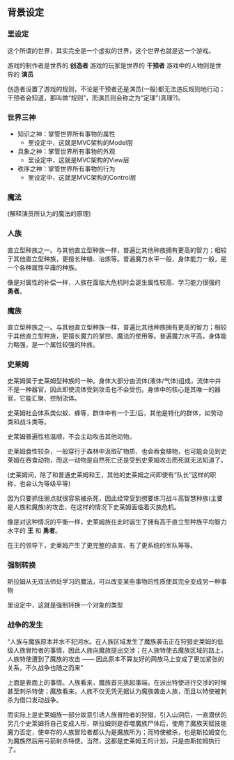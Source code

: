 ## 背景设定

### 里设定

这个所谓的世界，其实完全是一个虚拟的世界，这个世界也就是这一个游戏。

游戏的制作者是世界的 **创造者**
游戏的玩家是世界的 **干预者**
游戏中的人物则是世界的 **演员**

创造者设置了游戏的规则，不论是干预者还是演员(一般)都无法违反规则地行动；干预者会知道，那叫做“规则”，而演员则会称之为“定理”(真理?)。

### 世界三神

+ 知识之神：掌管世界所有事物的属性
  + 里设定中，这就是MVC架构的Model层
+ 具象之神：掌管世界所有事物的外观
  + 里设定中，这就是MVC架构的View层
+ 秩序之神：掌管世界所有事物的行为
  + 里设定中，这就是MVC架构的Control层

### 魔法

(解释演员所认为的魔法的原理)

### 人族

直立型种族之一。与其他直立型种族一样，普遍比其他种族拥有更高的智力；相较于其他直立型种族，更擅长种植、冶炼等。普遍魔力水平一般，身体能力一般，是一个各种属性平庸的种族。

像是对属性的补偿一样，人族在面临大危机时会诞生属性较高、学习能力很强的 **勇者**。

### 魔族

直立型种族之一。与其他直立型种族一样，普遍比其他种族拥有更高的智力；相较于其他直立型种族，更擅长魔力的掌控、魔法的使用等。普遍魔力水平高，身体能力略强，是一个属性较强的种族。

### 史莱姆

史莱姆属于史莱姆型种族的一种。身体大部分由流体(液体/气体)组成，流体中并不是一种器官，因此即使流体受到攻击也不会受伤。身体中的核心是其唯一的器官，它能汇聚、控制流体。

史莱姆社会体系类似蚁、蜂等，群体中有一个王/后，其他是特化的群体，如劳动类和战斗类等。

史莱姆普遍性格温顺，不会主动攻击其他动物。

史莱姆食性较杂，一般穿行于森林中汲取矿物质、也会吞食植物，也可能会见到史莱姆在吞食动物，而这一动物是自然死亡还是受到史莱姆攻击而死就无法知道了。

(史莱姆间，除了和普通史莱姆和王，其他的史莱姆之间即使有“队长”这样的职称，也会认为等级平等)

因为只要抓住弱点就很容易被杀死，因此经常受到想要练习战斗高智慧种族(主要是人族和魔族)的攻击，在这样的情况下史莱姆面临着灭族危机。

像是对这种情况的平衡一样，史莱姆族在此时诞生了拥有高于直立型种族平均智力水平的 **王** 和 **勇者**。

在王的领导下，史莱姆产生了更完整的语言、有了更系统的军队等等。

### 强制转换

斯拉姆从无双法师处学习的魔法，可以改变某些事物的性质使其完全变成另一种事物

里设定中，这就是强制转换一个对象的类型

### 战争的发生

“人族与魔族原本井水不犯河水。在人族区域发生了魔族袭击正在狩猎史莱姆的低级人族冒险者的事情，因此人族向魔族提出交涉；在人族特使去魔族区域的路上，人族特使遭到了魔族的攻击 —— 因此原本不算友好的两族马上变成了更加紧张的关系，不久战争也随之而来”

上面是表面上的事情。人族看来，魔族首先挑起事端，在派出特使进行交涉的时候甚至刺杀特使；魔族看来，人族不仅无凭无据认为魔族袭击人族，而且以特使被刺杀为借口发动战争。

而实际上是史莱姆族一部分故意引诱人族冒险者的狩猎，引入山洞后，一直潜伏的另几个史莱姆将自己变成人形，斯拉姆则是吞噬魔族尸体后，使用了魔族天赋技能 魔力否定，使幸存的人族冒险者都认为是魔族所为；而特使被杀，也是斯拉姆变化为魔族然后用弓箭射杀特使。当然，这都是史莱姆王的计划，只是由斯拉姆执行了。